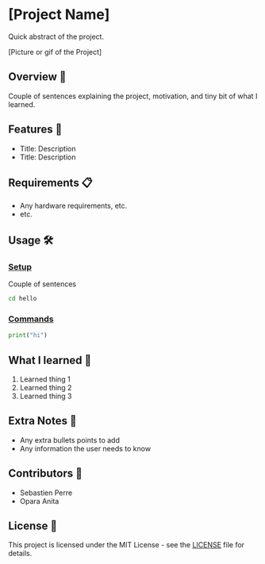 # [Project Name]

Quick abstract of the project.

[Picture or gif of the Project]

## Overview 🧭

Couple of sentences explaining the project, motivation, and tiny bit of what I learned.

## Features 🔧

* Title: Description
* Title: Description

## Requirements 📋

* Any hardware requirements, etc.
* etc.

## Usage 🛠️

### <ins>Setup</ins>

Couple of sentences

```bash
cd hello
```

### <ins>Commands</ins>

```python
print("hi")
```

## What I learned 📘

1. Learned thing 1
2. Learned thing 2
3. Learned thing 3

## Extra Notes 📝

* Any extra bullets points to add
* Any information the user needs to know

## Contributors 👥

* Sebastien Perre
* Opara Anita

## License 📄

This project is licensed under the MIT License - see the [LICENSE](LICENSE) file for details.

